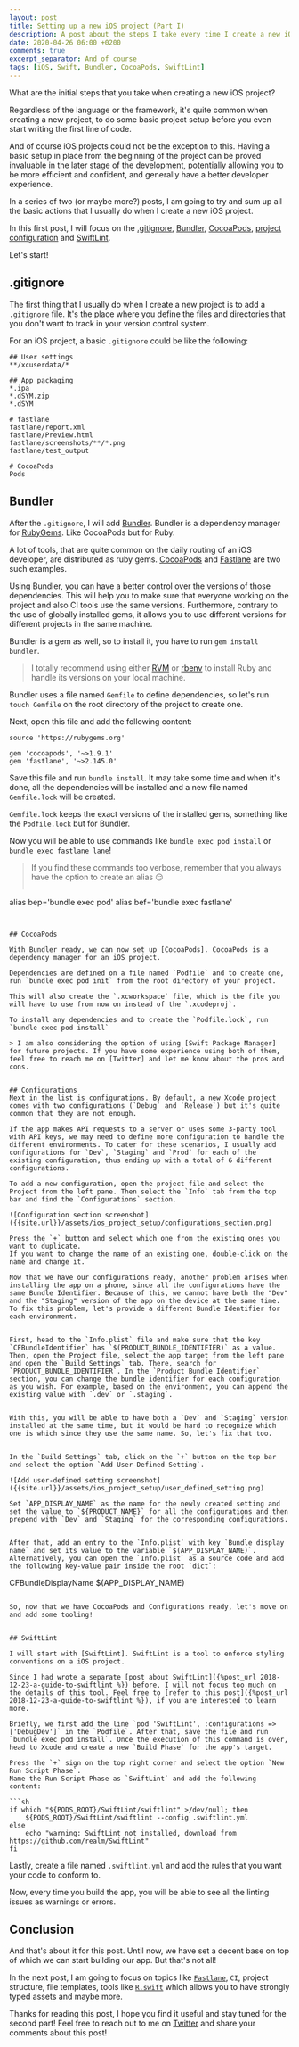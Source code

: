```yaml
---
layout: post
title: Setting up a new iOS project (Part I)
description: A post about the steps I take every time I create a new iOS project(.gitignore, Bundler, CocoaPods, configurations & SwiftLint)
date: 2020-04-26 06:00 +0200
comments: true
excerpt_separator: And of course
tags: [iOS, Swift, Bundler, CocoaPods, SwiftLint]
---
```


What are the initial steps that you take when creating a new iOS project? 

Regardless of the language or the framework, it's quite common when creating a new project, to do some basic project setup before you even start writing the first line of code. 

And of course iOS projects could not be the exception to this. Having a basic setup in place from the beginning of the project can be proved invaluable in the later stage of the development, potentially allowing you to be more efficient and confident, and generally have a better developer experience.

In a series of two (or maybe more?) posts, I am going to try and sum up all the basic actions that I usually do when I create a new iOS project. 

In this first post, I will focus on the [.gitignore](#gitignore), [Bundler](#bundler), [CocoaPods](#cocoapods), [project configuration](#configurations) and [SwiftLint](#swiftlint). 

Let's start!

## .gitignore

The first thing that I usually do when I create a new project is to add a `.gitignore` file. It's the place where you define the files and directories that you don't want to track in your version control system. 

For an iOS project, a basic `.gitignore` could be like the following:
```
## User settings
**/xcuserdata/*

## App packaging
*.ipa
*.dSYM.zip
*.dSYM

# fastlane
fastlane/report.xml
fastlane/Preview.html
fastlane/screenshots/**/*.png
fastlane/test_output

# CocoaPods
Pods
```

## Bundler

After the `.gitignore`, I will add [Bundler]. Bundler is a dependency manager for [RubyGems]. Like CocoaPods but for Ruby.

A lot of tools, that are quite common on the daily routing of an iOS developer, are distributed as ruby gems. [CocoaPods] and [Fastlane] are two such examples.

Using Bundler, you can have a better control over the versions of those dependencies. This will help you to make sure that everyone working on the project and also CI tools use the same versions.
Furthermore, contrary to the use of globally installed gems, it allows you to use different versions for different projects in the same machine.

Bundler is a gem as well, so to install it, you have to run `gem install bundler`.

> I totally recommend using either [RVM] or [rbenv] to install Ruby and handle its versions on your local machine.

Bundler uses a file named `Gemfile` to define dependencies, so let's run `touch Gemfile` on the root directory of the project to create one.

Next, open this file and add the following content:
```
source 'https://rubygems.org'

gem 'cocoapods', '~>1.9.1'
gem 'fastlane', '~>2.145.0'
```

Save this file and run `bundle install`. 
It may take some time and when it's done, all the dependencies will be installed and a new file named `Gemfile.lock` will be created. 

`Gemfile.lock` keeps the exact versions of the installed gems, something like the `Podfile.lock` but for Bundler.
 
Now you will be able to use commands like `bundle exec pod install` or `bundle exec fastlane lane`!

> If you find these commands too verbose, remember that you always have the option to create an alias :smirk:
> ```
alias bep='bundle exec pod'
alias bef='bundle exec fastlane'
```


## CocoaPods

With Bundler ready, we can now set up [CocoaPods]. CocoaPods is a dependency manager for an iOS project. 

Dependencies are defined on a file named `Podfile` and to create one, run `bundle exec pod init` from the root directory of your project. 

This will also create the `.xcworkspace` file, which is the file you will have to use from now on instead of the `.xcodeproj`.

To install any dependencies and to create the `Podfile.lock`, run `bundle exec pod install`

> I am also considering the option of using [Swift Package Manager] for future projects. If you have some experience using both of them, feel free to reach me on [Twitter] and let me know about the pros and cons.


## Configurations
Next in the list is configurations. By default, a new Xcode project comes with two configurations (`Debug` and `Release`) but it's quite common that they are not enough. 

If the app makes API requests to a server or uses some 3-party tool with API keys, we may need to define more configuration to handle the different environments. To cater for these scenarios, I usually add configurations for `Dev`, `Staging` and `Prod` for each of the existing configuration, thus ending up with a total of 6 different configurations. 

To add a new configuration, open the project file and select the Project from the left pane. Then select the `Info` tab from the top bar and find the `Configurations` section.

![Configuration section screenshot]({{site.url}}/assets/ios_project_setup/configurations_section.png) 

Press the `+` button and select which one from the existing ones you want to duplicate. 
If you want to change the name of an existing one, double-click on the name and change it. 

Now that we have our configurations ready, another problem arises when installing the app on a phone, since all the configurations have the same Bundle Identifier. Because of this, we cannot have both the "Dev" and the "Staging" version of the app on the device at the same time. To fix this problem, let's provide a different Bundle Identifier for each environment.


First, head to the `Info.plist` file and make sure that the key `CFBundleIdentifier` has `$(PRODUCT_BUNDLE_IDENTIFIER)` as a value. 
Then, open the Project file, select the app target from the left pane and open the `Build Settings` tab. There, search for `PRODUCT_BUNDLE_IDENTIFIER`. In the `Product Bundle Identifier` section, you can change the bundle identifier for each configuration as you wish. For example, based on the environment, you can append the existing value with `.dev` or `.staging`.


With this, you will be able to have both a `Dev` and `Staging` version installed at the same time, but it would be hard to recognize which one is which since they use the same name. So, let's fix that too. 


In the `Build Settings` tab, click on the `+` button on the top bar and select the option `Add User-Defined Setting`. 

![Add user-defined setting screenshot]({{site.url}}/assets/ios_project_setup/user_defined_setting.png) 

Set `APP_DISPLAY_NAME` as the name for the newly created setting and set the value to `${PRODUCT_NAME}` for all the configurations and then prepend with `Dev` and `Staging` for the corresponding configurations.


After that, add an entry to the `Info.plist` with key `Bundle display name` and set its value to the variable `$(APP_DISPLAY_NAME)`. Alternatively, you can open the `Info.plist` as a source code and add the following key-value pair inside the root `dict`:
```
  <key>CFBundleDisplayName</key>
  <string>$(APP_DISPLAY_NAME)</string>
``` 

So, now that we have CocoaPods and Configurations ready, let's move on and add some tooling!


## SwiftLint

I will start with [SwiftLint]. SwiftLint is a tool to enforce styling conventions on a iOS project.

Since I had wrote a separate [post about SwiftLint]({%post_url 2018-12-23-a-guide-to-swiftlint %}) before, I will not focus too much on the details of this tool. Feel free to [refer to this post]({%post_url 2018-12-23-a-guide-to-swiftlint %}), if you are interested to learn more.

Briefly, we first add the line `pod 'SwiftLint', :configurations => ['DebugDev']` in the `Podfile`. After that, save the file and run `bundle exec pod install`. Once the execution of this command is over, head to Xcode and create a new `Build Phase` for the app's target. 

Press the `+` sign on the top right corner and select the option `New Run Script Phase`.
Name the Run Script Phase as `SwiftLint` and add the following content:

```sh
if which "${PODS_ROOT}/SwiftLint/swiftlint" >/dev/null; then
    ${PODS_ROOT}/SwiftLint/swiftlint --config .swiftlint.yml
else
    echo "warning: SwiftLint not installed, download from https://github.com/realm/SwiftLint"
fi
```
Lastly, create a file named `.swiftlint.yml` and add the rules that you want your code to conform to.

Now, every time you build the app, you will be able to see all the linting issues as warnings or errors.

## Conclusion

And that's about it for this post. Until now, we have set a decent base on top of which we can start building our app. But that's not all!

In the next post, I am going to focus on topics like [`Fastlane`], `CI`, project structure, file templates, tools like [`R.swift`] which allows you to have strongly typed assets and maybe more. 

Thanks for reading this post, I hope you find it useful and stay tuned for the second part!
Feel free to reach out to me on [Twitter] and share your comments about this post!

[Bundler]: https://bundler.io/
[RubyGems]: https://rubygems.org/
[Fastlane]: https://fastlane.tools/

[RVM]: https://rvm.io/
[rbenv]: https://github.com/rbenv/rbenv
[CocoaPods]: https://cocoapods.org/

[Swift Package Manager]: https://swift.org/package-manager/

[SwiftLint]: https://github.com/realm/SwiftLint

[`Fastlane`]: https://fastlane.tools/
[`R.swift`]: https://github.com/mac-cain13/R.swift
[Twitter]: https://twitter.com/diamantidis_io